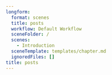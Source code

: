 ```yaml
---
longform:
  format: scenes
  title: posts
  workflow: Default Workflow
  sceneFolder: /
  scenes:
    - Introduction
  sceneTemplate: templates/chapter.md
  ignoredFiles: []
title: posts
---
```

